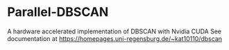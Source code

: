 # Parallel-DBSCAN
A hardware accelerated implementation of DBSCAN with Nvidia CUDA
See documentation at https://homepages.uni-regensburg.de/~kat10110/dbscan
